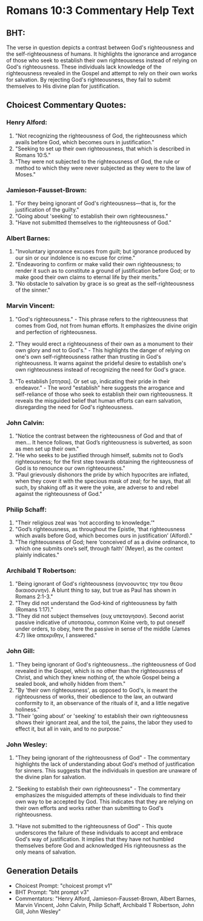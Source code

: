 # Romans 10:3 Commentary Help Text

## BHT:
The verse in question depicts a contrast between God's righteousness and the self-righteousness of humans. It highlights the ignorance and arrogance of those who seek to establish their own righteousness instead of relying on God's righteousness. These individuals lack knowledge of the righteousness revealed in the Gospel and attempt to rely on their own works for salvation. By rejecting God's righteousness, they fail to submit themselves to His divine plan for justification.

## Choicest Commentary Quotes:
### Henry Alford:
1. "Not recognizing the righteousness of God, the righteousness which avails before God, which becomes ours in justification."
2. "Seeking to set up their own righteousness, that which is described in Romans 10:5."
3. "They were not subjected to the righteousness of God, the rule or method to which they were never subjected as they were to the law of Moses."

### Jamieson-Fausset-Brown:
1. "For they being ignorant of God's righteousness—that is, for the justification of the guilty." 
2. "Going about 'seeking' to establish their own righteousness." 
3. "Have not submitted themselves to the righteousness of God."

### Albert Barnes:
1. "Involuntary ignorance excuses from guilt; but ignorance produced by our sin or our indolence is no excuse for crime."
2. "Endeavoring to confirm or make valid their own righteousness; to render it such as to constitute a ground of justification before God; or to make good their own claims to eternal life by their merits."
3. "No obstacle to salvation by grace is so great as the self-righteousness of the sinner."

### Marvin Vincent:
1. "God's righteousness." - This phrase refers to the righteousness that comes from God, not from human efforts. It emphasizes the divine origin and perfection of righteousness.

2. "They would erect a righteousness of their own as a monument to their own glory and not to God's." - This highlights the danger of relying on one's own self-righteousness rather than trusting in God's righteousness. It warns against the prideful desire to establish one's own righteousness instead of recognizing the need for God's grace.

3. "To establish [στησαι]. Or set up, indicating their pride in their endeavor." - The word "establish" here suggests the arrogance and self-reliance of those who seek to establish their own righteousness. It reveals the misguided belief that human efforts can earn salvation, disregarding the need for God's righteousness.

### John Calvin:
1. "Notice the contrast between the righteousness of God and that of men... It hence follows, that God’s righteousness is subverted, as soon as men set up their own."
2. "He who seeks to be justified through himself, submits not to God’s righteousness; for the first step towards obtaining the righteousness of God is to renounce our own righteousness."
3. "Paul grievously dishonors the pride by which hypocrites are inflated, when they cover it with the specious mask of zeal; for he says, that all such, by shaking off as it were the yoke, are adverse to and rebel against the righteousness of God."

### Philip Schaff:
1. "Their religious zeal was ‘not according to knowledge.’"
2. "God’s righteousness, as throughout the Epistle, ‘that righteousness which avails before God, which becomes ours in justification’ (Alford)."
3. "The righteousness of God; here ‘conceived of as a divine ordinance, to which one submits one’s self, through faith’ (Meyer), as the context plainly indicates."

### Archibald T Robertson:
1. "Being ignorant of God's righteousness (αγνοουντες την του θεου δικαιοσυνην). A blunt thing to say, but true as Paul has shown in Romans 2:1-3."
2. "They did not understand the God-kind of righteousness by faith (Romans 1:17)."
3. "They did not subject themselves (ουχ υπεταγησαν). Second aorist passive indicative of υποτασσω, common Koine verb, to put oneself under orders, to obey, here the passive in sense of the middle (James 4:7) like απεκριθην, I answered."

### John Gill:
1. "They being ignorant of God's righteousness...the righteousness of God revealed in the Gospel, which is no other than the righteousness of Christ, and which they knew nothing of, the whole Gospel being a sealed book, and wholly hidden from them."
2. "By 'their own righteousness', as opposed to God's, is meant the righteousness of works, their obedience to the law, an outward conformity to it, an observance of the rituals of it, and a little negative holiness."
3. "Their 'going about' or 'seeking' to establish their own righteousness shows their ignorant zeal, and the toil, the pains, the labor they used to effect it, but all in vain, and to no purpose."

### John Wesley:
1. "They being ignorant of the righteousness of God" - The commentary highlights the lack of understanding about God's method of justification for sinners. This suggests that the individuals in question are unaware of the divine plan for salvation.

2. "Seeking to establish their own righteousness" - The commentary emphasizes the misguided attempts of these individuals to find their own way to be accepted by God. This indicates that they are relying on their own efforts and works rather than submitting to God's righteousness.

3. "Have not submitted to the righteousness of God" - This quote underscores the failure of these individuals to accept and embrace God's way of justification. It implies that they have not humbled themselves before God and acknowledged His righteousness as the only means of salvation.


## Generation Details
- Choicest Prompt: "choicest prompt v1"
- BHT Prompt: "bht prompt v3"
- Commentators: "Henry Alford, Jamieson-Fausset-Brown, Albert Barnes, Marvin Vincent, John Calvin, Philip Schaff, Archibald T Robertson, John Gill, John Wesley"
